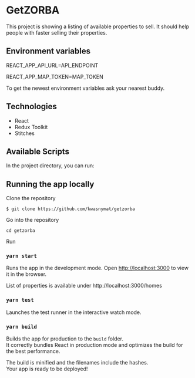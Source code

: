 # GetZORBA

This project is showing a listing of available properties to sell. It should help people with faster selling their properties.

## Environment variables

REACT_APP_API_URL=API_ENDPOINT

REACT_APP_MAP_TOKEN=MAP_TOKEN

To get the newest environment variables ask your nearest buddy.

## Technologies

- React
- Redux Toolkit
- Stitches

## Available Scripts

In the project directory, you can run:

## Running the app locally

Clone the repository

`$ git clone https://github.com/kwasnymat/getzorba`

Go into the repository

`cd getzorba`

Run

### `yarn start`

Runs the app in the development mode.
Open [http://localhost:3000](http://localhost:3000) to view it in the browser.

List of properties is available under http://localhost:3000/homes

### `yarn test`

Launches the test runner in the interactive watch mode.

### `yarn build`

Builds the app for production to the `build` folder.\
It correctly bundles React in production mode and optimizes the build for the best performance.

The build is minified and the filenames include the hashes.\
Your app is ready to be deployed!
